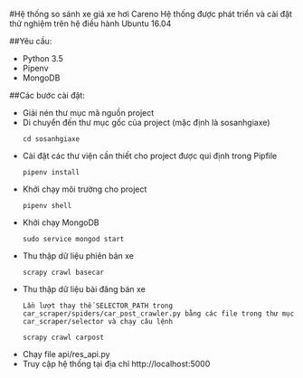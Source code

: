 #Hệ thống so sánh xe giá xe hơi Careno
Hệ thống được phát triển và cài đặt thử nghiệm trên hệ điều hành Ubuntu 16.04

##Yêu cầu:
* Python 3.5
* Pipenv
* MongoDB

##Các bước cài đặt:
* Giải nén thư mục mã nguồn project
* Di chuyển đến thư mục gốc của project (mặc định là sosanhgiaxe)
    ```
    cd sosanhgiaxe
    ```
* Cài đặt các thư viện cần thiết cho project được qui định trong Pipfile
    ```
    pipenv install
    ```
* Khởi chạy môi trường cho project
    ```
    pipenv shell
    ```
* Khởi chạy MongoDB
    ```
    sudo service mongod start
    ```
* Thu thập dữ liệu phiên bản xe
    ```
    scrapy crawl basecar
    ```
* Thu thập dữ liệu bài đăng bán xe
    ```
    Lần lượt thay thế SELECTOR_PATH trong car_scraper/spiders/car_post_crawler.py bằng các file trong thư mục car_scraper/selector và chạy câu lệnh
    
    scrapy crawl carpost 
    ```
* Chạy file api/res_api.py
* Truy cập hệ thống tại địa chỉ http://localhost:5000